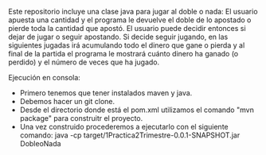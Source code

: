 Este repositorio incluye una clase java para jugar al doble o nada: El usuario apuesta una cantidad y el programa le devuelve el doble de lo apostado o pierde toda la cantidad que apostó. El usuario puede decidir entonces si dejar de jugar o seguir apostando. Si decide seguir jugando, en las siguientes jugadas irá acumulando todo el dinero que gane o pierda y al final de la partida el programa le mostrará cuánto dinero ha ganado (o perdido) y el número de veces que ha jugado.

Ejecución en consola:
- Primero tenemos que tener instalados maven y java.
- Debemos hacer un git clone.
- Desde el directorio donde está el pom.xml utilizamos el comando "mvn package" para construitr el proyecto.
- Una vez construido procederemos a ejecutarlo con el siguiente comando: java -cp target/1Practica2Trimestre-0.0.1-SNAPSHOT.jar DobleoNada
